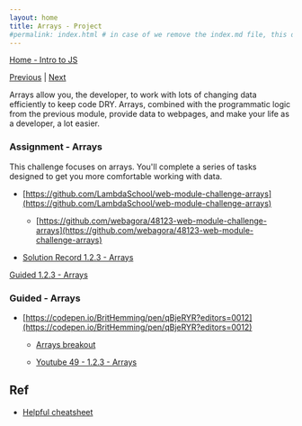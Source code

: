 ```yaml
---
layout: home
title: Arrays - Project
#permalink: index.html # in case of we remove the index.md file, this doc will be the index page
---
```


<div class="row">
<div class="columnStmt" markdown="1">

[Home - Intro to JS](../README.md) 

[Previous](./Object_6.md)  | [Next](./Understanding.md)

Arrays allow you, the developer, to work with lots of changing data efficiently to keep code DRY. Arrays, combined with the programmatic logic from the previous module, provide data to webpages, and make your life as a developer, a lot easier.

###  Assignment - Arrays

This challenge focuses on arrays. You'll complete a series of tasks designed to get you more comfortable working with data.

-   [https://github.com/LambdaSchool/web-module-challenge-arrays](https://github.com/LambdaSchool/web-module-challenge-arrays)
  
    -   [https://github.com/webagora/48123-web-module-challenge-arrays](https://github.com/webagora/48123-web-module-challenge-arrays)

-  [Solution Record 1.2.3 - Arrays](https://bloomtech.instructure.com/courses/1604/modules/items/613719)

[Guided 1.2.3 - Arrays](./Guided)

###  Guided - Arrays

-   [https://codepen.io/BritHemming/pen/qBjeRYR?editors=0012](https://codepen.io/BritHemming/pen/qBjeRYR?editors=0012) 

    - [Arrays breakout](https://codepen.io/BritHemming/pen/vYZoxyz?editors=0012)

    - [Youtube 49 - 1.2.3 - Arrays](https://youtu.be/KUWi0cKAzTQ)

  
## Ref

-   [Helpful cheatsheet](https://gist.github.com/ourmaninamsterdam/1be9a5590c9cf4a0ab42)


</div>
</div>